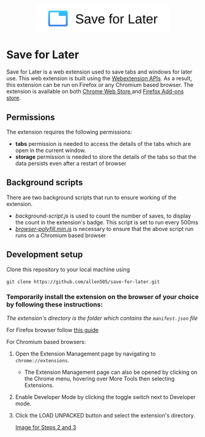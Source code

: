 <p align="center">
    <img width="350" alt="Logo" src="icons/header.png">
</p>

# Save for Later
   Save for Later is a web extension used to save tabs and windows for later use. This web extension is built using the [Webextension APIs](https://developer.mozilla.org/en-US/docs/Mozilla/Add-ons/WebExtensions). As a result, this extension can be run on Firefox or any Chromium based browser. The extension is available on both [Chrome Web Store ](https://chrome.google.com/webstore/detail/save-for-later/nkphlkgkhmdaecflflapohlkkchmcacc) and [Firefox Add-ons store](https://addons.mozilla.org/en-US/firefox/addon/save-for-later/). 

## Permissions
The extension requires the following permissions:

- **tabs** permission is needed to access the details of the tabs which are open in the current window.
- **storage** permission is needed to store the details of the tabs so that the data persists even after a restart of browser

## Background scripts
There are two background scripts that run to ensure working of the extension.

- *background-script.js* is used to count the number of saves, to display the count in the extension's badge. This script is set to run every 500ms
- [*browser-polyfill.min.js*](https://github.com/mozilla/webextension-polyfill) is necessary to ensure that the above script run runs on a Chromium based browser


## Development setup

Clone this repository to your local machine using

`git clone https://github.com/allen505/save-for-later.git`

### Temporarily install the extension on the browser of your choice by following these instructions:

*The extension's directory is the folder which contains the `manifest.json` file*

For Firefox browser follow [this guide](https://extensionworkshop.com/documentation/develop/temporary-installation-in-firefox/)

For Chromium based browsers:

1. Open the Extension Management page by navigating to `chrome://extensions`.
   - The Extension Management page can also be opened by clicking on the Chrome menu, hovering over More Tools then selecting Extensions.
2. Enable Developer Mode by clicking the toggle switch next to Developer mode.
3. Click the LOAD UNPACKED button and select the extension's directory.
   
   [Image for Steps 2 and 3](https://developer.chrome.com/static/images/get_started/load_extension.png)